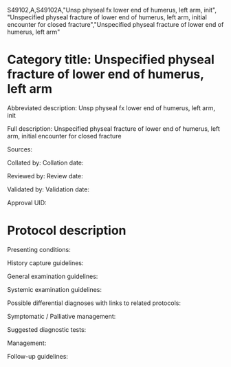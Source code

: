 S49102,A,S49102A,"Unsp physeal fx lower end of humerus, left arm, init", "Unspecified physeal fracture of lower end of humerus, left arm, initial encounter for closed fracture","Unspecified physeal fracture of lower end of humerus, left arm"
# Category title: Unspecified physeal fracture of lower end of humerus, left arm

Abbreviated description: Unsp physeal fx lower end of humerus, left arm, init

Full description: Unspecified physeal fracture of lower end of humerus, left arm, initial encounter for closed fracture

Sources:

Collated by:
Collation date:

Reviewed by:
Review date:

Validated by:
Validation date:

Approval UID:

# Protocol description

Presenting conditions:

History capture guidelines:

General examination guidelines:

Systemic examination guidelines:

Possible differential diagnoses with links to related protocols:

Symptomatic / Palliative management:

Suggested diagnostic tests:

Management:

Follow-up guidelines:
